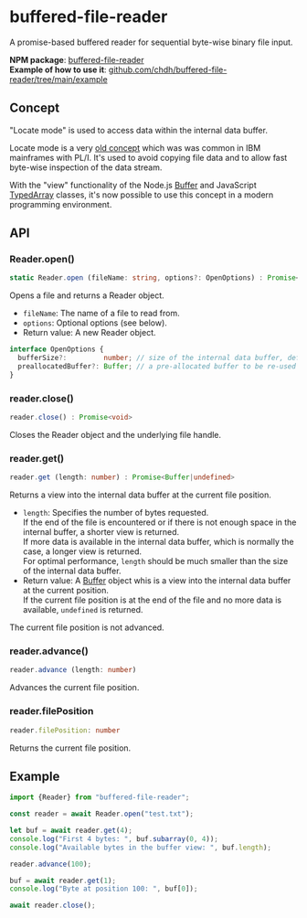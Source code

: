 # buffered-file-reader

A promise-based buffered reader for sequential byte-wise binary file input.

**NPM package**: [buffered-file-reader](https://www.npmjs.com/package/buffered-file-reader)<br>
**Example of how to use it**: [github.com/chdh/buffered-file-reader/tree/main/example](https://github.com/chdh/github.com/chdh/buffered-file-reader/tree/main/example)


## Concept

"Locate mode" is used to access data within the internal data buffer.

Locate mode is a very
[old concept](https://www.google.com/search?q=%22locate+mode%22+ibm)
which was was common in IBM mainframes with PL/I.
It's used to avoid copying file data and to allow fast byte-wise inspection of the data stream.

With the "view" functionality of the Node.js
[Buffer](https://nodejs.org/dist/latest/docs/api/buffer.html)
and JavaScript
[TypedArray](https://developer.mozilla.org/en-US/docs/Web/JavaScript/Reference/Global_Objects/TypedArray)
classes, it's now possible to use this concept in a modern programming environment.


## API

### Reader.open()

```typescript
static Reader.open (fileName: string, options?: OpenOptions) : Promise<Reader>
```

Opens a file and returns a Reader object.

* `fileName`: The name of a file to read from.
* `options`: Optional options (see below).
* Return value: A new Reader object.

```typescript
interface OpenOptions {
  bufferSize?:         number; // size of the internal data buffer, default is to use 256 KB
  preallocatedBuffer?: Buffer; // a pre-allocated buffer to be re-used instead of using bufferSize to allocate a new buffer
}
```

### reader.close()

```typescript
reader.close() : Promise<void>
```

Closes the Reader object and the underlying file handle.


### reader.get()

```typescript
reader.get (length: number) : Promise<Buffer|undefined>
```

Returns a view into the internal data buffer at the current file position.

* `length`:
  Specifies the number of bytes requested.<br>
  If the end of the file is encountered or if there
  is not enough space in the internal buffer, a shorter view is returned.<br>
  If more data is available in the internal data buffer, which is normally the case, a longer view is returned.<br>
  For optimal performance, `length` should be much smaller than the size of the internal data buffer.
* Return value:
  A
  [Buffer](https://nodejs.org/dist/latest/docs/api/buffer.html)
  object whis is a view into the internal data buffer at the current position.<br>
  If the current file position is at the end of the file and no more data is available, `undefined` is returned.

The current file position is not advanced.


### reader.advance()

```typescript
reader.advance (length: number)
```

Advances the current file position.


### reader.filePosition

```typescript
reader.filePosition: number

```

Returns the current file position.


## Example

```typescript
import {Reader} from "buffered-file-reader";

const reader = await Reader.open("test.txt");

let buf = await reader.get(4);
console.log("First 4 bytes: ", buf.subarray(0, 4));
console.log("Available bytes in the buffer view: ", buf.length);

reader.advance(100);

buf = await reader.get(1);
console.log("Byte at position 100: ", buf[0]);

await reader.close();
```
